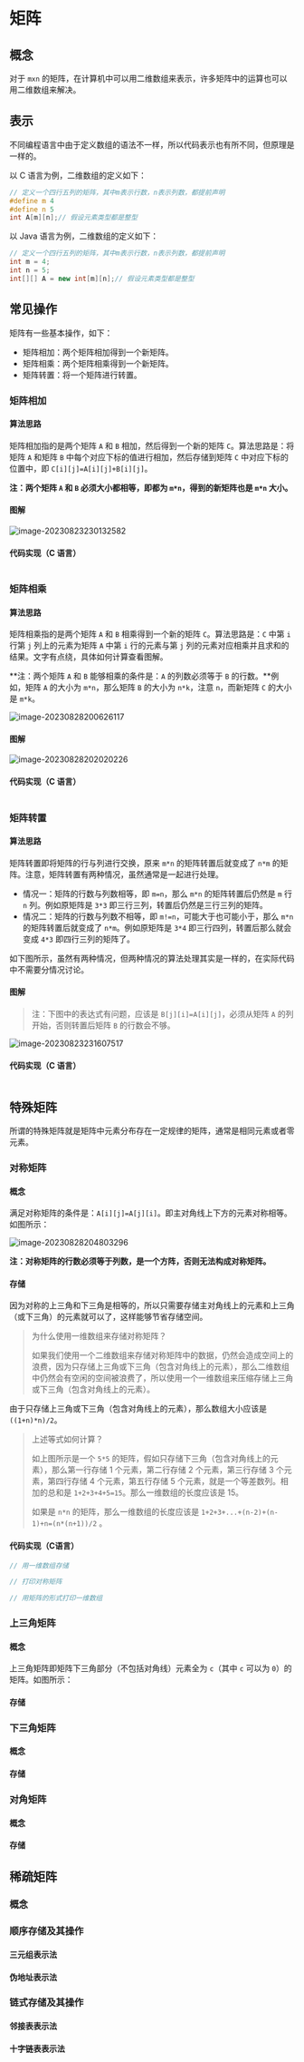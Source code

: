 # 矩阵

## 概念

对于 `mxn` 的矩阵，在计算机中可以用二维数组来表示，许多矩阵中的运算也可以用二维数组来解决。



## 表示

不同编程语言中由于定义数组的语法不一样，所以代码表示也有所不同，但原理是一样的。

以 C 语言为例，二维数组的定义如下：

```c
// 定义一个四行五列的矩阵，其中m表示行数，n表示列数，都提前声明
#define m 4
#define n 5
int A[m][n];// 假设元素类型都是整型
```

以 Java 语言为例，二维数组的定义如下：

```java
// 定义一个四行五列的矩阵，其中m表示行数，n表示列数，都提前声明
int m = 4;
int n = 5;
int[][] A = new int[m][n];// 假设元素类型都是整型
```



## 常见操作

矩阵有一些基本操作，如下：

- 矩阵相加：两个矩阵相加得到一个新矩阵。
- 矩阵相乘：两个矩阵相乘得到一个新矩阵。
- 矩阵转置：将一个矩阵进行转置。



### 矩阵相加

#### 算法思路

矩阵相加指的是两个矩阵 `A` 和 `B` 相加，然后得到一个新的矩阵 `C`。算法思路是：将矩阵 `A` 和矩阵 `B` 中每个对应下标的值进行相加，然后存储到矩阵 `C` 中对应下标的位置中，即 `C[i][j]=A[i][j]+B[i][j]`。

**注：两个矩阵 `A` 和 `B` 必须大小都相等，即都为 `m*n`，得到的新矩阵也是 `m*n` 大小。**

#### 图解

![image-20230823230132582](image-%E7%9F%A9%E9%98%B5/image-20230823230132582.png)

#### 代码实现（C 语言）

```c

```



### 矩阵相乘

#### 算法思路

矩阵相乘指的是两个矩阵 `A` 和 `B` 相乘得到一个新的矩阵 `C`。算法思路是：`C` 中第 `i` 行第 `j` 列上的元素为矩阵 `A` 中第 `i` 行的元素与第 `j` 列的元素对应相乘并且求和的结果。文字有点绕，具体如何计算查看图解。

**注：两个矩阵 `A` 和 `B` 能够相乘的条件是：`A` 的列数必须等于 `B` 的行数。**例如，矩阵 `A` 的大小为 `m*n`，那么矩阵 `B` 的大小为 `n*k`，注意 `n`，而新矩阵 `C` 的大小是 `m*k`。

![image-20230828200626117](image-%E7%9F%A9%E9%98%B5/image-20230828200626117.png)

#### 图解

![image-20230828202020226](image-%E7%9F%A9%E9%98%B5/image-20230828202020226.png)

#### 代码实现（C 语言）

```c

```



### 矩阵转置

#### 算法思路

矩阵转置即将矩阵的行与列进行交换，原来 `m*n` 的矩阵转置后就变成了 `n*m` 的矩阵。注意，矩阵转置有两种情况，虽然通常是一起进行处理。

- 情况一：矩阵的行数与列数相等，即 `m=n`，那么 `m*n` 的矩阵转置后仍然是 `m` 行 `n` 列。例如原矩阵是 `3*3` 即三行三列，转置后仍然是三行三列的矩阵。
- 情况二：矩阵的行数与列数不相等，即 `m!=n`，可能大于也可能小于，那么 `m*n` 的矩阵转置后就变成了 `n*m`。例如原矩阵是 `3*4` 即三行四列，转置后那么就会变成 `4*3` 即四行三列的矩阵了。

如下图所示，虽然有两种情况，但两种情况的算法处理其实是一样的，在实际代码中不需要分情况讨论。

#### 图解

> 注：下图中的表达式有问题，应该是 `B[j][i]=A[i][j]`，必须从矩阵 `A` 的列开始，否则转置后矩阵 `B` 的行数会不够。

![image-20230823231607517](image-%E7%9F%A9%E9%98%B5/image-20230823231607517.png)

#### 代码实现（C 语言）

```c

```





## 特殊矩阵

所谓的特殊矩阵就是矩阵中元素分布存在一定规律的矩阵，通常是相同元素或者零元素。

### 对称矩阵

#### 概念

满足对称矩阵的条件是：`A[i][j]=A[j][i]`。即主对角线上下方的元素对称相等。如图所示：

![image-20230828204803296](image-%E7%9F%A9%E9%98%B5/image-20230828204803296.png)

**注：对称矩阵的行数必须等于列数，是一个方阵，否则无法构成对称矩阵。**

#### 存储

因为对称的上三角和下三角是相等的，所以只需要存储主对角线上的元素和上三角（或下三角）的元素就可以了，这样能够节省存储空间。

> 为什么使用一维数组来存储对称矩阵？
>
> 如果我们使用一个二维数组来存储对称矩阵中的数据，仍然会造成空间上的浪费，因为只存储上三角或下三角（包含对角线上的元素），那么二维数组中仍然会有空闲的空间被浪费了，所以使用一个一维数组来压缩存储上三角或下三角（包含对角线上的元素）。

由于只存储上三角或下三角（包含对角线上的元素），那么数组大小应该是 `((1+n)*n)/2`。

> 上述等式如何计算？
>
> 如上图所示是一个 `5*5` 的矩阵，假如只存储下三角（包含对角线上的元素），那么第一行存储 1 个元素，第二行存储 2 个元素，第三行存储 3 个元素，第四行存储 4 个元素，第五行存储 5 个元素，就是一个等差数列。相加的总和是 `1+2+3+4+5=15`。那么一维数组的长度应该是 15。
>
> 如果是 `n*n` 的矩阵，那么一维数组的长度应该是 `1+2+3+...+(n-2)+(n-1)+n=(n*(n+1))/2` 。

#### 代码实现（C语言）

```c
// 用一维数组存储

// 打印对称矩阵

// 用矩阵的形式打印一维数组
```



### 上三角矩阵

#### 概念

上三角矩阵即矩阵下三角部分（不包括对角线）元素全为 `c`（其中 `c` 可以为 `0`）的矩阵。如图所示：



#### 存储





### 下三角矩阵

#### 概念



#### 存储



### 对角矩阵

#### 概念



#### 存储



## 稀疏矩阵

### 概念



### 顺序存储及其操作

#### 三元组表示法



#### 伪地址表示法



### 链式存储及其操作

#### 邻接表表示法



#### 十字链表表示法

